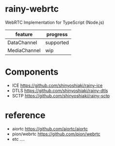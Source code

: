 # rainy-webrtc

WebRTC Implementation for TypeScript (Node.js)

| feature      | progress  |
| ------------ | --------- |
| DataChannel  | supported |
| MediaChannel | wip       |



# Components

- ICE  https://github.com/shinyoshiaki/rainy-ice
- DTLS https://github.com/shinyoshiaki/rainy-dtls
- SCTP https://github.com/shinyoshiaki/rainy-sctp



# reference

- aiortc https://github.com/aiortc/aiortc 
- pion/webrtc https://github.com/pion/webrtc 
- etc ....
